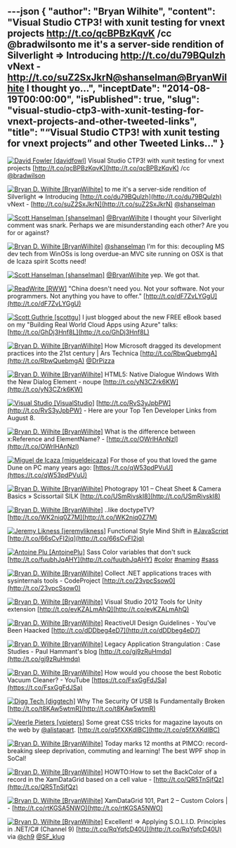 ---json
{
  "author": "Bryan Wilhite",
  "content": "Visual Studio CTP3! with xunit testing for vnext projects http://t.co/qcBPBzKqvK /cc @bradwilsonto me it's a server-side rendition of Silverlight =&gt; Introducing http://t.co/du79BQulzh vNext - http://t.co/suZ2SxJkrN@shanselman@BryanWilhite I thought yo...",
  "inceptDate": "2014-08-19T00:00:00",
  "isPublished": true,
  "slug": "visual-studio-ctp3-with-xunit-testing-for-vnext-projects-and-other-tweeted-links",
  "title": "“Visual Studio CTP3! with xunit testing for vnext projects” and other Tweeted Links…"
}
---

[<img alt="David Fowler [davidfowl]" src="https://songhay.blob.core.windows.net/shared-social-twitter/davidfowl.png">](http://t.co/XKK4NcPNdb "David Fowler [davidfowl]") <span>Visual Studio CTP3! with xunit testing for vnext projects [http://t.co/qcBPBzKqvK](http://t.co/qcBPBzKqvK) /cc [@bradwilson](http://twitter.com/bradwilson)</span>

[<img alt="Bryan D. Wilhite [BryanWilhite]" src="https://songhay.blob.core.windows.net/shared-social-twitter/BryanWilhite.jpeg">](http://t.co/UNdqV0Z1zz "Bryan D. Wilhite [BryanWilhite]") <span>to me it's a server-side rendition of Silverlight =&gt; Introducing [http://t.co/du79BQulzh](http://t.co/du79BQulzh) vNext - [http://t.co/suZ2SxJkrN](http://t.co/suZ2SxJkrN) [@shanselman](http://twitter.com/shanselman)</span>

[<img alt="Scott Hanselman [shanselman]" src="https://songhay.blob.core.windows.net/shared-social-twitter/shanselman.jpeg">](http://t.co/YA3jkLZNsD "Scott Hanselman [shanselman]") <span>[@BryanWilhite](http://twitter.com/BryanWilhite) I thought your Silverlight comment was snark. Perhaps we are misunderstanding each other? Are you for or against?</span>

[<img alt="Bryan D. Wilhite [BryanWilhite]" src="https://songhay.blob.core.windows.net/shared-social-twitter/BryanWilhite.jpeg">](http://t.co/UNdqV0Z1zz "Bryan D. Wilhite [BryanWilhite]") <span>[@shanselman](http://twitter.com/shanselman) I’m for this: decoupling MS dev tech from WinOSs is long overdue-an MVC site running on OSX is that de Icaza spirit Scotts need!</span>

[<img alt="Scott Hanselman [shanselman]" src="https://songhay.blob.core.windows.net/shared-social-twitter/shanselman.jpeg">](http://t.co/YA3jkLZNsD "Scott Hanselman [shanselman]") <span>[@BryanWilhite](http://twitter.com/BryanWilhite) yep. We got that.</span>

[<img alt="ReadWrite [RWW]" src="https://songhay.blob.core.windows.net/shared-social-twitter/RWW.jpeg">](http://t.co/pi102Lb7UV "ReadWrite [RWW]") <span>"China doesn't need you. Not your software. Not your programmers. Not anything you have to offer." [http://t.co/dF7ZvLYGgU](http://t.co/dF7ZvLYGgU)</span>

[<img alt="Scott Guthrie [scottgu]" src="https://songhay.blob.core.windows.net/shared-social-twitter/scottgu.jpg">](http://t.co/rkquDCVhAW "Scott Guthrie [scottgu]") <span>I just blogged about the new FREE eBook based on my "Building Real World Cloud Apps using Azure" talks: [http://t.co/GhDj3Hnf8L](http://t.co/GhDj3Hnf8L)</span>

[<img alt="Bryan D. Wilhite [BryanWilhite]" src="https://songhay.blob.core.windows.net/shared-social-twitter/BryanWilhite.jpeg">](http://t.co/UNdqV0Z1zz "Bryan D. Wilhite [BryanWilhite]") <span>How Microsoft dragged its development practices into the 21st century | Ars Technica [http://t.co/RbwQuebmgA](http://t.co/RbwQuebmgA) [@DrPizza](http://twitter.com/DrPizza)</span>

[<img alt="Bryan D. Wilhite [BryanWilhite]" src="https://songhay.blob.core.windows.net/shared-social-twitter/BryanWilhite.jpeg">](http://t.co/UNdqV0Z1zz "Bryan D. Wilhite [BryanWilhite]") <span>HTML5: Native Dialogue Windows With the New Dialog Element - noupe [http://t.co/yN3CZrk6KW](http://t.co/yN3CZrk6KW)</span>

[<img alt="Visual Studio [VisualStudio]" src="https://songhay.blob.core.windows.net/shared-social-twitter/VisualStudio.png">](http://t.co/OqnL9IGcUY "Visual Studio [VisualStudio]") <span>[http://t.co/RvS3yJpbPW](http://t.co/RvS3yJpbPW) - Here are your Top Ten Developer Links from August 8.</span>

[<img alt="Bryan D. Wilhite [BryanWilhite]" src="https://songhay.blob.core.windows.net/shared-social-twitter/BryanWilhite.jpeg">](http://t.co/UNdqV0Z1zz "Bryan D. Wilhite [BryanWilhite]") <span>What is the difference between x:Reference and ElementName? - [http://t.co/OWrlHAnNzl](http://t.co/OWrlHAnNzl)</span>

[<img alt="Miguel de Icaza [migueldeicaza]" src="https://songhay.blob.core.windows.net/shared-social-twitter/migueldeicaza.png">](http://t.co/NrWutH4j9m "Miguel de Icaza [migueldeicaza]") <span>For those of you that loved the game Dune on PC many years ago: [https://t.co/qW53pdPVuU](https://t.co/qW53pdPVuU)</span>

[<img alt="Bryan D. Wilhite [BryanWilhite]" src="https://songhay.blob.core.windows.net/shared-social-twitter/BryanWilhite.jpeg">](http://t.co/UNdqV0Z1zz "Bryan D. Wilhite [BryanWilhite]") <span>Photograpy 101 – Cheat Sheet &amp; Camera Basics » Scissortail SILK [http://t.co/USmRivskI8](http://t.co/USmRivskI8)</span>

[<img alt="Bryan D. Wilhite [BryanWilhite]" src="https://songhay.blob.core.windows.net/shared-social-twitter/BryanWilhite.jpeg">](http://t.co/UNdqV0Z1zz "Bryan D. Wilhite [BryanWilhite]") <span>..like doctypeTV? [http://t.co/WK2niq0Z7M](http://t.co/WK2niq0Z7M)</span>

[<img alt="Jeremy Likness [jeremylikness]" src="https://songhay.blob.core.windows.net/shared-social-twitter/jeremylikness.png">](http://t.co/WRlhr12CpE "Jeremy Likness [jeremylikness]") <span>Functional Style Mind Shift in [#JavaScript](http://search.twitter.com/search?q=%23JavaScript) [http://t.co/66sCvFI2jq](http://t.co/66sCvFI2jq)</span>

[<img alt="Antoine Plu [AntoinePlu]" src="https://songhay.blob.core.windows.net/shared-social-twitter/AntoinePlu.jpeg">](http://t.co/ZCbubeQeZ6 "Antoine Plu [AntoinePlu]") <span>Sass Color variables that don't suck [http://t.co/fuubhJqAHY](http://t.co/fuubhJqAHY) [#color](http://search.twitter.com/search?q=%23color) [#naming](http://search.twitter.com/search?q=%23naming) [#sass](http://search.twitter.com/search?q=%23sass)</span>

[<img alt="Bryan D. Wilhite [BryanWilhite]" src="https://songhay.blob.core.windows.net/shared-social-twitter/BryanWilhite.jpeg">](http://t.co/UNdqV0Z1zz "Bryan D. Wilhite [BryanWilhite]") <span>Collect .NET applications traces with sysinternals tools - CodeProject [http://t.co/23vpcSsow0](http://t.co/23vpcSsow0)</span>

[<img alt="Bryan D. Wilhite [BryanWilhite]" src="https://songhay.blob.core.windows.net/shared-social-twitter/BryanWilhite.jpeg">](http://t.co/UNdqV0Z1zz "Bryan D. Wilhite [BryanWilhite]") <span>Visual Studio 2012 Tools for Unity extension [http://t.co/evKZALmAhQ](http://t.co/evKZALmAhQ)</span>

[<img alt="Bryan D. Wilhite [BryanWilhite]" src="https://songhay.blob.core.windows.net/shared-social-twitter/BryanWilhite.jpeg">](http://t.co/UNdqV0Z1zz "Bryan D. Wilhite [BryanWilhite]") <span>ReactiveUI Design Guidelines - You've Been Haacked [http://t.co/dDDbeg4eD7](http://t.co/dDDbeg4eD7)</span>

[<img alt="Bryan D. Wilhite [BryanWilhite]" src="https://songhay.blob.core.windows.net/shared-social-twitter/BryanWilhite.jpeg">](http://t.co/UNdqV0Z1zz "Bryan D. Wilhite [BryanWilhite]") <span>Legacy Application Strangulation : Case Studies - Paul Hammant's blog [http://t.co/gj9zRuHmdq](http://t.co/gj9zRuHmdq)</span>

[<img alt="Bryan D. Wilhite [BryanWilhite]" src="https://songhay.blob.core.windows.net/shared-social-twitter/BryanWilhite.jpeg">](http://t.co/UNdqV0Z1zz "Bryan D. Wilhite [BryanWilhite]") <span>How would you choose the best Robotic Vacuum Cleaner? - YouTube [https://t.co/FsxGgFdJSa](https://t.co/FsxGgFdJSa)</span>

[<img alt="Digg Tech [diggtech]" src="https://songhay.blob.core.windows.net/shared-social-twitter/diggtech.jpeg">](http://t.co/KSSHyUuPcj "Digg Tech [diggtech]") <span>Why The Security Of USB Is Fundamentally Broken [http://t.co/t8KAw5wtmR](http://t.co/t8KAw5wtmR)</span>

[<img alt="Veerle Pieters [vpieters]" src="https://songhay.blob.core.windows.net/shared-social-twitter/vpieters.png">](http://t.co/A4ZEwCEPEs "Veerle Pieters [vpieters]") <span>Some great CSS tricks for magazine layouts on the web by [@alistapart](http://twitter.com/alistapart). [http://t.co/q5fXXKdIBC](http://t.co/q5fXXKdIBC)</span>

[<img alt="Bryan D. Wilhite [BryanWilhite]" src="https://songhay.blob.core.windows.net/shared-social-twitter/BryanWilhite.jpeg">](http://t.co/UNdqV0Z1zz "Bryan D. Wilhite [BryanWilhite]") <span>Today marks 12 months at PIMCO: record-breaking sleep deprivation, commuting and learning! The best WPF shop in SoCal!</span>

[<img alt="Bryan D. Wilhite [BryanWilhite]" src="https://songhay.blob.core.windows.net/shared-social-twitter/BryanWilhite.jpeg">](http://t.co/UNdqV0Z1zz "Bryan D. Wilhite [BryanWilhite]") <span>HOWTO:How to set the BackColor of a record in the XamDataGrid based on a cell value - [http://t.co/QR5TnSjfQz](http://t.co/QR5TnSjfQz)</span>

[<img alt="Bryan D. Wilhite [BryanWilhite]" src="https://songhay.blob.core.windows.net/shared-social-twitter/BryanWilhite.jpeg">](http://t.co/UNdqV0Z1zz "Bryan D. Wilhite [BryanWilhite]") <span>XamDataGrid 101, Part 2 – Custom Colors | - [http://t.co/rtKGSA5NWO](http://t.co/rtKGSA5NWO)</span>

[<img alt="Bryan D. Wilhite [BryanWilhite]" src="https://songhay.blob.core.windows.net/shared-social-twitter/BryanWilhite.jpeg">](http://t.co/UNdqV0Z1zz "Bryan D. Wilhite [BryanWilhite]") <span>Excellent! =&gt; Applying S.O.L.I.D. Principles in .NET/C# (Channel 9) [http://t.co/RqYqfcD40U](http://t.co/RqYqfcD40U) via [@ch9](http://twitter.com/ch9) [@SF_klug](http://twitter.com/SF_klug)</span>
